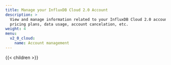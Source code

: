 ```yaml
---
title: Manage your InfluxDB Cloud 2.0 Account
description: >
  View and manage information related to your InfluxDB Cloud 2.0 account such as
  pricing plans, data usage, account cancelation, etc.
weight: 4
menu:
  v2_0_cloud:
    name: Account management
---
```


{{< children >}}
